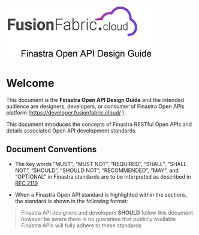 ![Finastra Open API Design Guide](images/design-guide-logo.png)

# Welcome

This document is the **Finastra Open API Design Guide** and the intended
audience are designers, developers, or consumer of Finastra Open APIs platform (https://developer.fusionfabric.cloud/ )  .

This document introduces the concepts of Finastra RESTful Open APIs and
details associated Open API development standards.

## Document Conventions

-   The key words “MUST”, “MUST NOT”, “REQUIRED”, “SHALL”, “SHALL NOT”,
    “SHOULD”, “SHOULD NOT”, “RECOMMENDED”, “MAY”, and “OPTIONAL” in
    Finastra standards are to be interpreted as described in [RFC
    2119](https://www.ietf.org/rfc/rfc2119.txt)

-   When a Finastra Open API standard is highlighted within the
    sections, the standard is shown in the following format:

> Finastra API designers and developers **SHOULD** follow this document however be aware there is no guarantee that publicly available Finastra APIs will fully adhere to these standards
